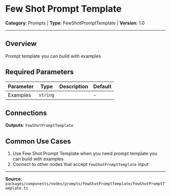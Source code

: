 # Few Shot Prompt Template

**Category**: Prompts | **Type**: FewShotPromptTemplate | **Version**: 1.0

---

## Overview

Prompt template you can build with examples

## Required Parameters

| Parameter | Type | Description | Default |
|-----------|------|-------------|---------|
| Examples | `string` |  | - |

## Connections

**Outputs**: `FewShotPromptTemplate`

## Common Use Cases

1. Use Few Shot Prompt Template when you need prompt template you can build with examples
2. Connect to other nodes that accept `FewShotPromptTemplate` input

---

**Source**: `packages/components/nodes/prompts/FewShotPromptTemplate/FewShotPromptTemplate.ts`
